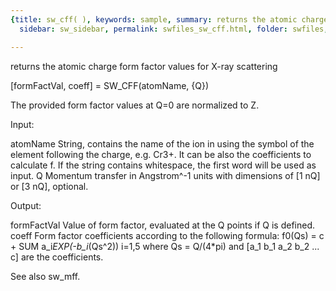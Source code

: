 ```yaml
---
{title: sw_cff( ), keywords: sample, summary: returns the atomic charge form factor values for X-ray scattering,
  sidebar: sw_sidebar, permalink: swfiles_sw_cff.html, folder: swfiles, mathjax: 'true'}

---
```

  returns the atomic charge form factor values for X-ray scattering
 
  [formFactVal, coeff] = SW_CFF(atomName, {Q})
 
  The provided form factor values at Q=0 are normalized to Z.
 
  Input:
 
  atomName      String, contains the name of the ion in using the symbol of
                the element following the charge, e.g. Cr3+. It can be also
                the coefficients to calculate f. If the string contains
                whitespace, the first word will be used as input.
  Q             Momentum transfer in Angstrom^-1 units with dimensions of
                [1 nQ] or [3 nQ], optional.
 
  Output:
 
  formFactVal   Value of form factor, evaluated at the Q points if Q is
                defined.
  coeff         Form factor coefficients according to the following
                formula:
                    f0(Qs) = c + SUM a_i*EXP(-b_i*(Qs^2))
                                 i=1,5
                where Qs = Q/(4*pi) and [a_1 b_1 a_2 b_2 ... c] are the
                coefficients.
 
  See also sw_mff.
 
